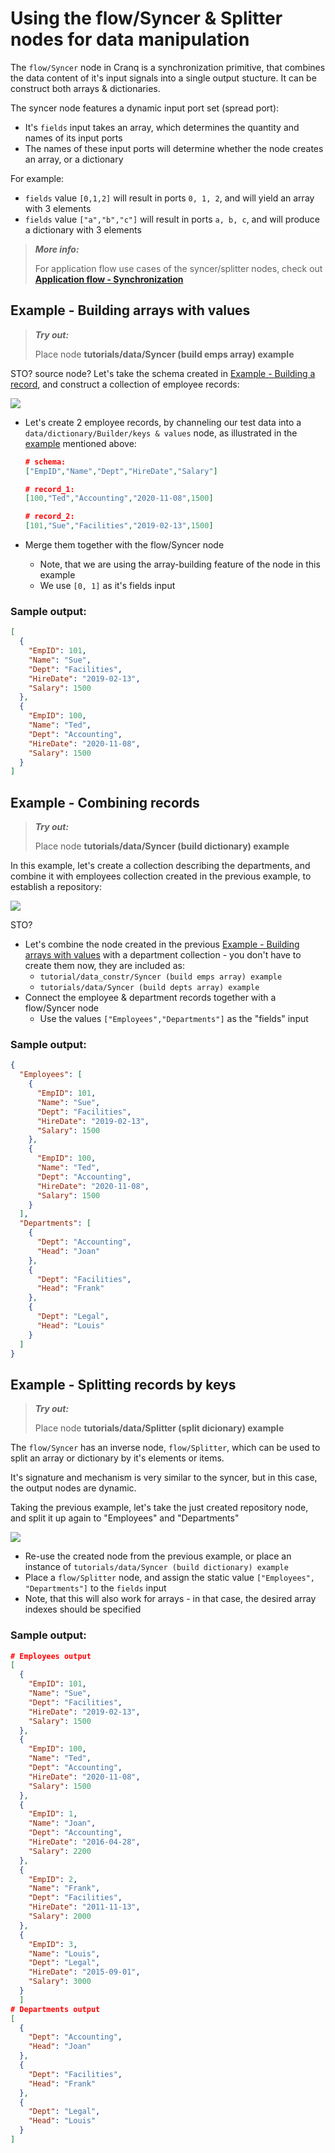 # Using the flow/Syncer & Splitter nodes for data manipulation

The `flow/Syncer` node in Cranq is a synchronization primitive, that combines the data content of it's input signals into a single output stucture. It can be construct both arrays & dictionaries.

The syncer node features a dynamic input port set (spread port):

* It's `fields` input takes an array, which determines the quantity and names of its input ports
* The names of these input ports will determine whether the node creates an array, or a dictionary

For example:

* `fields` value `[0,1,2]` will result in ports `0, 1, 2`, and will yield an array with 3 elements
* `fields` value `["a","b","c"]` will result in ports `a, b, c`, and will produce a dictionary with 3 elements

> _**More info:**_
>
> For application flow use cases of the syncer/splitter nodes, check out [**Application flow - Synchronization**](../../1\_application\_flow/1\_3\_synchronization/)

## Example - Building arrays with values

> _**Try out:**_
>
> Place node **tutorials/data/Syncer (build emps array) example**

STO? source node? Let's take the schema created in [Example - Building a record](../2\_2\_builders/), and construct a collection of employee records:

![](images/2021-07-15-15-51-55.png)

*   Let's create 2 employee records, by channeling our test data into a `data/dictionary/Builder/keys & values` node, as illustrated in the [example](../2\_2\_builders/) mentioned above:

    ```json
    # schema:
    ["EmpID","Name","Dept","HireDate","Salary"]

    # record_1:
    [100,"Ted","Accounting","2020-11-08",1500]

    # record_2:
    [101,"Sue","Facilities","2019-02-13",1500]
    ```
* Merge them together with the flow/Syncer node
  * Note, that we are using the array-building feature of the node in this example
  * We use `[0, 1]` as it's fields input

### Sample output:

```json
[
  {
    "EmpID": 101,
    "Name": "Sue",
    "Dept": "Facilities",
    "HireDate": "2019-02-13",
    "Salary": 1500
  },
  {
    "EmpID": 100,
    "Name": "Ted",
    "Dept": "Accounting",
    "HireDate": "2020-11-08",
    "Salary": 1500
  }
]
```

## Example - Combining records

> _**Try out:**_
>
> Place node **tutorials/data/Syncer (build dictionary) example**

In this example, let's create a collection describing the departments, and combine it with employees collection created in the previous example, to establish a repository:

![](images/2021-07-15-16-25-44.png)

STO?

* Let's combine the node created in the previous [Example - Building arrays with values](./) with a department collection - you don't have to create them now, they are included as:
  * `tutorial/data_constr/Syncer (build emps array) example`
  * `tutorials/data/Syncer (build depts array) example`
* Connect the employee & department records together with a flow/Syncer node
  * Use the values `["Employees","Departments"]` as the "fields" input

### Sample output:

```json
{
  "Employees": [
    {
      "EmpID": 101,
      "Name": "Sue",
      "Dept": "Facilities",
      "HireDate": "2019-02-13",
      "Salary": 1500
    },
    {
      "EmpID": 100,
      "Name": "Ted",
      "Dept": "Accounting",
      "HireDate": "2020-11-08",
      "Salary": 1500
    }
  ],
  "Departments": [
    {
      "Dept": "Accounting",
      "Head": "Joan"
    },
    {
      "Dept": "Facilities",
      "Head": "Frank"
    },
    {
      "Dept": "Legal",
      "Head": "Louis"
    }
  ]
}
```

## Example - Splitting records by keys

> _**Try out:**_
>
> Place node **tutorials/data/Splitter (split dicionary) example**

The `flow/Syncer` has an inverse node, `flow/Splitter`, which can be used to split an array or dictionary by it's elements or items.

It's signature and mechanism is very similar to the syncer, but in this case, the output nodes are dynamic.

Taking the previous example, let's take the just created repository node, and split it up again to "Employees" and "Departments"

![](images/2021-07-20-13-11-52.png)

* Re-use the created node from the previous example, or place an instance of `tutorials/data/Syncer (build dictionary) example`
* Place a `flow/Splitter` node, and assign the static value `["Employees", "Departments"]` to the `fields` input
* Note, that this will also work for arrays - in that case, the desired array indexes should be specified

### Sample output:

```json
# Employees output
[
  {
    "EmpID": 101,
    "Name": "Sue",
    "Dept": "Facilities",
    "HireDate": "2019-02-13",
    "Salary": 1500
  },
  {
    "EmpID": 100,
    "Name": "Ted",
    "Dept": "Accounting",
    "HireDate": "2020-11-08",
    "Salary": 1500
  },
  {
    "EmpID": 1,
    "Name": "Joan",
    "Dept": "Accounting",
    "HireDate": "2016-04-28",
    "Salary": 2200
  },
  {
    "EmpID": 2,
    "Name": "Frank",
    "Dept": "Facilities",
    "HireDate": "2011-11-13",
    "Salary": 2000
  },
  {
    "EmpID": 3,
    "Name": "Louis",
    "Dept": "Legal",
    "HireDate": "2015-09-01",
    "Salary": 3000
  }
  ]
# Departments output
[
  {
    "Dept": "Accounting",
    "Head": "Joan"
  },
  {
    "Dept": "Facilities",
    "Head": "Frank"
  },
  {
    "Dept": "Legal",
    "Head": "Louis"
  }
]
```
